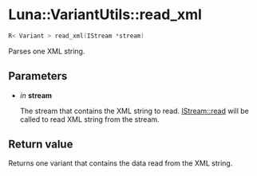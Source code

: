 # Luna::VariantUtils::read_xml

```c++
R< Variant > read_xml(IStream *stream)
```

Parses one XML string. 



## Parameters
* *in* **stream**

    The stream that contains the XML string to read. [IStream::read](struct_luna_1_1_i_stream_1a6a5956c629eb0bba95dc0dd89bd0abde.md) will be called to read XML string from the stream. 

## Return value
Returns one variant that contains the data read from the XML string. 

